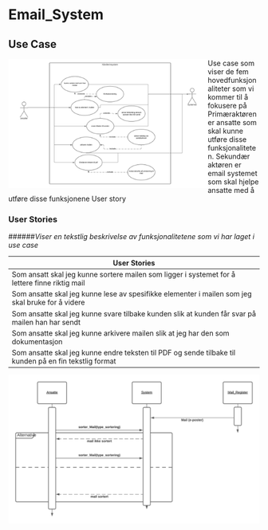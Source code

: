 # Email_System

## Use Case

<img src="usecase.png" width="400" align="left">

Use case som viser de fem hovedfunksjonaliteter som  vi kommer til å fokusere på 
Primæraktøren er ansatte som skal kunne utføre disse funksjonaliteten. 
Sekundær aktøren er email systemet som skal hjelpe ansatte med å utføre disse funksjonene
User story 
<br clear="both"/>
### User Stories

######*Viser en tekstlig beskrivelse av funksjonalitetene som vi har laget i use case*

| User Stories |
| ---- |
|Som ansatt skal jeg kunne sortere mailen som ligger i systemet for å lettere finne riktig mail|
|Som ansatte skal jeg kunne lese av spesifikke elementer i mailen som jeg skal bruke for å videre| 
|Som ansatte skal jeg kunne svare tilbake kunden slik at kunden får svar på mailen han har sendt|
|Som ansatte skal jeg kunne arkivere mailen slik at jeg har den som dokumentasjon |
|Som ansatte skal jeg kunne endre teksten til PDF og sende tilbake til kunden på en fin tekstlig format|




<img src="Seq_Diagram.png">

